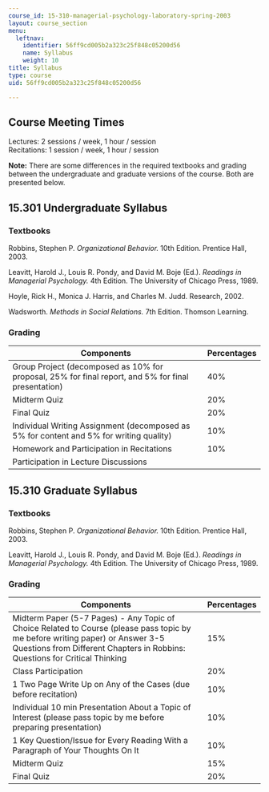 ```yaml
---
course_id: 15-310-managerial-psychology-laboratory-spring-2003
layout: course_section
menu:
  leftnav:
    identifier: 56ff9cd005b2a323c25f848c05200d56
    name: Syllabus
    weight: 10
title: Syllabus
type: course
uid: 56ff9cd005b2a323c25f848c05200d56

---
```


Course Meeting Times
--------------------

Lectures: 2 sessions / week, 1 hour / session  
Recitations: 1 session / week, 1 hour / session

**Note:** There are some differences in the required textbooks and grading between the undergraduate and graduate versions of the course. Both are presented below.

15.301 Undergraduate Syllabus
-----------------------------

### Textbooks

Robbins, Stephen P. _Organizational Behavior._ 10th Edition. Prentice Hall, 2003.

Leavitt, Harold J., Louis R. Pondy, and David M. Boje (Ed.). _Readings in Managerial Psychology._ 4th Edition. The University of Chicago Press, 1989.

Hoyle, Rick H., Monica J. Harris, and Charles M. Judd. Research, 2002.

Wadsworth. _Methods in Social Relations._ 7th Edition. Thomson Learning.

### Grading

| Components | Percentages |
| --- | --- |
| Group Project (decomposed as 10% for proposal, 25% for final report, and 5% for final presentation) | 40% |
| Midterm Quiz | 20% |
| Final Quiz | 20% |
| Individual Writing Assignment (decomposed as 5% for content and 5% for writing quality) | 10% |
| Homework and Participation in Recitations | 10% |
| Participation in Lecture Discussions |  

  

15.310 Graduate Syllabus
------------------------

### Textbooks

Robbins, Stephen P. _Organizational Behavior._ 10th Edition. Prentice Hall, 2003.

Leavitt, Harold J., Louis R. Pondy, and David M. Boje (Ed.). _Readings in Managerial Psychology._ 4th Edition. The University of Chicago Press, 1989.

### Grading

| Components | Percentages |
| --- | --- |
| Midterm Paper (5-7 Pages) - Any Topic of Choice Related to Course (please pass topic by me before writing paper) or Answer 3-5 Questions from Different Chapters in Robbins: Questions for Critical Thinking | 15% |
| Class Participation | 20% |
| 1 Two Page Write Up on Any of the Cases (due before recitation) | 10% |
| Individual 10 min Presentation About a Topic of Interest (please pass topic by me before preparing presentation) | 10% |
| 1 Key Question/Issue for Every Reading With a Paragraph of Your Thoughts On It | 10% |
| Midterm Quiz | 15% |
| Final Quiz | 20%